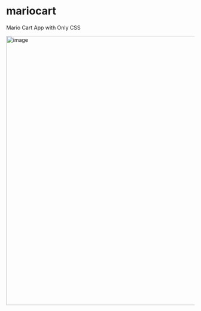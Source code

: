 # mariocart
Mario Cart App with Only CSS

<img width="720" alt="image" src="https://user-images.githubusercontent.com/41983244/79045216-ea5ff900-7c44-11ea-8039-55743b380f1e.png">
